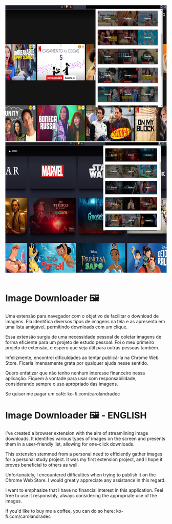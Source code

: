 <div align="center">
  <img src="1.png"  height="425" >
  <img src="2.png"  height="425" >
</div>

# Image Downloader 🖼️

Uma extensão para navegador com o objetivo de facilitar o download de imagens. Ela identifica diversos tipos de imagens na tela e as apresenta em uma lista amigável, permitindo downloads com um clique.

Essa extensão surgiu de uma necessidade pessoal de coletar imagens de forma eficiente para um projeto de estudo pessoal. Foi o meu primeiro projeto de extensão, e espero que seja útil para outras pessoas também.

Infelizmente, encontrei dificuldades ao tentar publicá-la na Chrome Web Store. Ficaria imensamente grata por qualquer ajuda nesse sentido.

Quero enfatizar que não tenho nenhum interesse financeiro nessa aplicação. Fiquem à vontade para usar com responsabilidade, considerando sempre o uso apropriado das imagens.

Se quiser me pagar um café: ko-fi.com/carolandradec


# Image Downloader 🖼️ - ENGLISH

I've created a browser extension with the aim of streamlining image downloads. It identifies various types of images on the screen and presents them in a user-friendly list, allowing for one-click downloads.

This extension stemmed from a personal need to efficiently gather images for a personal study project. It was my first extension project, and I hope it proves beneficial to others as well.

Unfortunately, I encountered difficulties when trying to publish it on the Chrome Web Store. I would greatly appreciate any assistance in this regard.

I want to emphasize that I have no financial interest in this application. Feel free to use it responsibly, always considering the appropriate use of the images.

If you'd like to buy me a coffee, you can do so here: ko-fi.com/carolandradec
